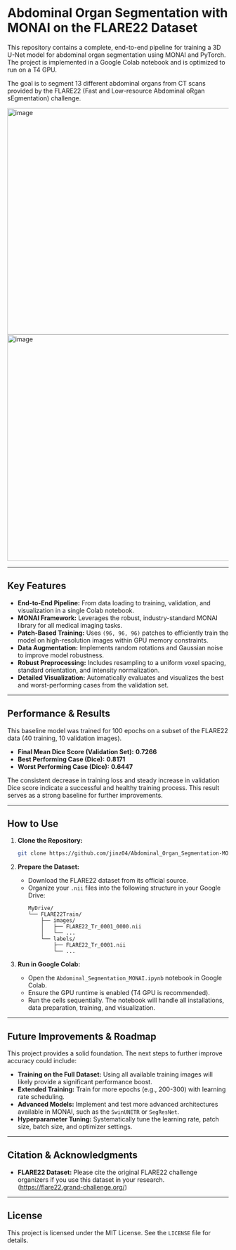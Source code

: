 # Abdominal Organ Segmentation with MONAI on the FLARE22 Dataset

This repository contains a complete, end-to-end pipeline for training a 3D U-Net model for abdominal organ segmentation using MONAI and PyTorch. The project is implemented in a Google Colab notebook and is optimized to run on a T4 GPU.

The goal is to segment 13 different abdominal organs from CT scans provided by the FLARE22 (Fast and Low-resource Abdominal oRgan sEgmentation) challenge.

<img width="1415" height="516" alt="image" src="https://github.com/user-attachments/assets/7a234e6f-8bf7-4a3b-86d4-8ac2d44f5b3c" />
<img width="1415" height="516" alt="image" src="https://github.com/user-attachments/assets/b32da186-1901-4597-9bad-155e1939c7ec" />


---

## Key Features

- **End-to-End Pipeline:** From data loading to training, validation, and visualization in a single Colab notebook.
- **MONAI Framework:** Leverages the robust, industry-standard MONAI library for all medical imaging tasks.
- **Patch-Based Training:** Uses `(96, 96, 96)` patches to efficiently train the model on high-resolution images within GPU memory constraints.
- **Data Augmentation:** Implements random rotations and Gaussian noise to improve model robustness.
- **Robust Preprocessing:** Includes resampling to a uniform voxel spacing, standard orientation, and intensity normalization.
- **Detailed Visualization:** Automatically evaluates and visualizes the best and worst-performing cases from the validation set.

---

## Performance & Results

This baseline model was trained for 100 epochs on a subset of the FLARE22 data (40 training, 10 validation images).

-   **Final Mean Dice Score (Validation Set):** **0.7266**
-   **Best Performing Case (Dice):** **0.8171**
-   **Worst Performing Case (Dice):** **0.6447**

The consistent decrease in training loss and steady increase in validation Dice score indicate a successful and healthy training process. This result serves as a strong baseline for further improvements.

---

## How to Use

1.  **Clone the Repository:**
    ```bash
    git clone https://github.com/jinz04/Abdominal_Organ_Segmentation-MONAI
    ```
    
2.  **Prepare the Dataset:**
    -   Download the FLARE22 dataset from its official source.
    -   Organize your `.nii` files into the following structure in your Google Drive:
        ```
        MyDrive/
        └── FLARE22Train/
            ├── images/
            │   ├── FLARE22_Tr_0001_0000.nii
            │   └── ...
            └── labels/
                ├── FLARE22_Tr_0001.nii
                └── ...
        ```
3.  **Run in Google Colab:**
    -   Open the `Abdominal_Segmentation_MONAI.ipynb` notebook in Google Colab.
    -   Ensure the GPU runtime is enabled (T4 GPU is recommended).
    -   Run the cells sequentially. The notebook will handle all installations, data preparation, training, and visualization.

---

## Future Improvements & Roadmap

This project provides a solid foundation. The next steps to further improve accuracy could include:
-   **Training on the Full Dataset:** Using all available training images will likely provide a significant performance boost.
-   **Extended Training:** Train for more epochs (e.g., 200-300) with learning rate scheduling.
-   **Advanced Models:** Implement and test more advanced architectures available in MONAI, such as the `SwinUNETR` or `SegResNet`.
-   **Hyperparameter Tuning:** Systematically tune the learning rate, patch size, batch size, and optimizer settings.

---

## Citation & Acknowledgments

-   **FLARE22 Dataset:** Please cite the original FLARE22 challenge organizers if you use this dataset in your research. (https://flare22.grand-challenge.org/)

---

## License

This project is licensed under the MIT License. See the `LICENSE` file for details.
